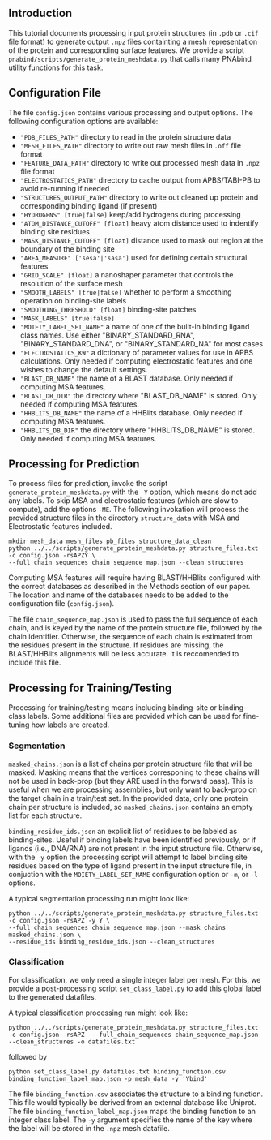 ## Introduction
This tutorial documents processing input protein structures (in `.pdb` or `.cif` file format) to generate output `.npz` files containting a mesh representation of the protein and corresponding surface features. We provide a script `pnabind/scripts/generate_protein_meshdata.py` that calls many PNAbind utility functions for this task.

## Configuration File
The file `config.json` contains various processing and output options. The following configuration options are available:

- `"PDB_FILES_PATH"` directory to read in the protein structure data
- `"MESH_FILES_PATH"` directory to write out raw mesh files in `.off` file format
- `"FEATURE_DATA_PATH"` directory to write out processed mesh data in `.npz` file format
- `"ELECTROSTATICS_PATH"` directory to cache output from APBS/TABI-PB to avoid re-running if needed
- `"STRUCTURES_OUTPUT_PATH"` directory to write out cleaned up protein and corresponding binding ligand (if present)
- `"HYDROGENS" [true|false]` keep/add hydrogens during processing
- `"ATOM_DISTANCE_CUTOFF" [float]` heavy atom distance used to indentify binding site residues
- `"MASK_DISTANCE_CUTOFF" [float]` distance used to mask out region at the boundary of the binding site
- `"AREA_MEASURE" ['sesa'|'sasa']` used for defining certain structural features
- `"GRID_SCALE" [float]` a nanoshaper parameter that controls the resolution of the surface mesh
- `"SMOOTH_LABELS" [true|false]` whether to perform a smoothing operation on binding-site labels
- `"SMOOTHING_THRESHOLD" [float]` binding-site patches 
- `"MASK_LABELS" [true|false]` 
- `"MOIETY_LABEL_SET_NAME"` a name of one of the built-in binding ligand class names. Use either "BINARY_STANDARD_RNA", "BINARY_STANDARD_DNA", or "BINARY_STANDARD_NA" for most cases
- `"ELECTROSTATICS_KW"` a dictionary of parameter values for use in APBS calculations. Only needed if computing electrostatic features and one wishes to change the default settings.
- `"BLAST_DB_NAME"` the name of a BLAST database. Only needed if computing MSA features.
- `"BLAST_DB_DIR"` the directory where "BLAST_DB_NAME" is stored. Only needed if computing MSA features.
- `"HHBLITS_DB_NAME"` the name of a HHBlits database. Only needed if computing MSA features.
- `"HHBLITS_DB_DIR"` the directory where "HHBLITS_DB_NAME" is stored. Only needed if computing MSA features.

## Processing for Prediction
To process files for prediction, invoke the script `generate_protein_meshdata.py` with the `-Y` option, which means do not add any labels. To skip MSA and electrostatic features (which are slow to compute), add the options `-ME`. The following invokation will process the provided structure files in the directory `structure_data` with MSA and Electrostatic features included.

```
mkdir mesh_data mesh_files pb_files structure_data_clean
python ../../scripts/generate_protein_meshdata.py structure_files.txt -c config.json -rsAPZY \
--full_chain_sequences chain_sequence_map.json --clean_structures
```

Computing MSA features will require having BLAST/HHBlits configured with the correct databases as described in the Methods section of our paper. The location and name of the databases needs to be added to the configuration file (`config.json`).

The file `chain_sequence_map.json` is used to pass the full sequence of each chain, and is keyed by the name of the protein structure file, followed by the chain identifier. Otherwise, the sequence of each chain is estimated from the residues present in the structure. If residues are missing, the BLAST/HHBlits alignments will be less accurate. It is reccomended to include this file.

## Processing for Training/Testing
Processing for training/testing means including binding-site or binding-class labels. Some additional files are provided which can be used for fine-tuning how labels are created.

### Segmentation
`masked_chains.json` is a list of chains per protein structure file that will be masked. Masking means that the vertices corresponing to these chains will not be used in back-prop (but they ARE used in the forward pass). This is useful when we are processing assemblies, but only want to back-prop on the target chain in a train/test set. In the provided data, only one protein chain per structure is included, so `masked_chains.json` contains an empty list for each structure.

`binding_residue_ids.json` an explicit list of residues to be labeled as binding-sites. Useful if binding labels have been identified previously, or if ligands (i.e., DNA/RNA) are not present in the input structure file. Otherwise, with the `-y` option the processing script will attempt to label binding site residues based on the type of ligand present in the input structure file, in conjuction with the `MOIETY_LABEL_SET_NAME` configuration option or `-m`, or `-l` options.

A typical segmentation processing run might look like:

```
python ../../scripts/generate_protein_meshdata.py structure_files.txt -c config.json -rsAPZ -y Y \
--full_chain_sequences chain_sequence_map.json --mask_chains masked_chains.json \
--residue_ids binding_residue_ids.json --clean_structures
```

### Classification
For classification, we only need a single integer label per mesh. For this, we provide a post-processing script `set_class_label.py` to add this global label to the generated datafiles.

A typical classification processing run might look like:
```
python ../../scripts/generate_protein_meshdata.py structure_files.txt -c config.json -rsAPZ  --full_chain_sequences chain_sequence_map.json --clean_structures -o datafiles.txt
```
followed by

```
python set_class_label.py datafiles.txt binding_function.csv binding_function_label_map.json -p mesh_data -y 'Ybind'
```

The file `binding_function.csv` associates the structure to a binding function. This file would typically be derived from an external database like Uniprot. The file `binding_function_label_map.json` maps the binding function to an integer class label. The `-y` argument specifies the name of the key where the label will be stored in the `.npz` mesh datafile.
